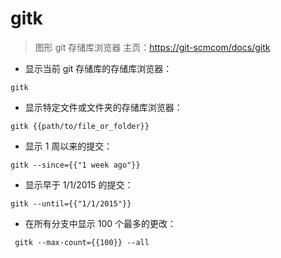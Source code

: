 # gitk

> 图形 git 存储库浏览器
> 主页：<https://git-scmcom/docs/gitk>

- 显示当前 git 存储库的存储库浏览器：

`gitk`

- 显示特定文件或文件夹的存储库浏览器：

`gitk {{path/to/file_or_folder}}`

- 显示 1 周以来的提交：

`gitk --since={{"1 week ago"}}`

- 显示早于 1/1/2015 的提交：

`gitk --until={{"1/1/2015"}}`

- 在所有分支中显示 100 个最多的更改：

` gitk --max-count={{100}} --all`

[#]: contributors: ([潘潘]，[玉叶])